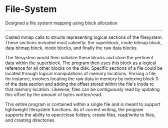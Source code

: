 # File-System
Designed a file system mapping using block allocation
___

Casted mmap calls to structs representing logical sections of the filesystem. These sections included most saliently: the superblock, inode bitmap block, data bitmap block, inode blocks, and finally the raw data blocks.

The filesystem would then initialize these blocks and store the pertinent data within the superblock.  The program then uses this block as a logical reference for all other blocks on the disk.  Specific sections of a file could be located through logical manipulations of memory locations.  Parsing a file, for instance, involves locating the raw data in memory by indexing block 0 of the data section and adding the offset stored within the file's inode to that memory location. Likewise, files can be contiguously read by updating this offset by the amount of bytes written/read.

This entire program is contained within a single file and is meant to support lightweight filesystem functions. As of current writing, the program supports the ability to open/close folders, create files, read/write to files, and creating directories.
